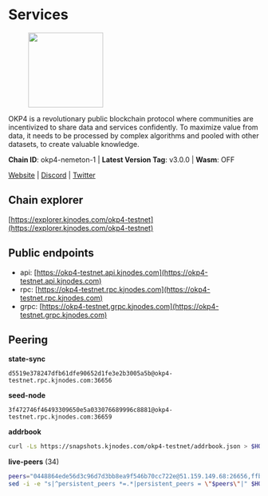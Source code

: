 # Services

<figure><img src="https://raw.githubusercontent.com/kj89/testnet_manuals/main/pingpub/logos/okp4.png" width="150" alt=""><figcaption></figcaption></figure>

OKP4 is a revolutionary public blockchain protocol where communities are incentivized to  share data and services confidently. To maximize value from data, it needs to be processed  by complex algorithms and pooled with other datasets, to create valuable knowledge.

**Chain ID**: okp4-nemeton-1 | **Latest Version Tag**: v3.0.0 | **Wasm**: OFF

[Website](https://okp4.network) | [Discord](https://discord.gg/okp4) | [Twitter](https://twitter.com/OKP4_Protocol)




## Chain explorer
[https://explorer.kjnodes.com/okp4-testnet](https://explorer.kjnodes.com/okp4-testnet)

## Public endpoints

* api: [https://okp4-testnet.api.kjnodes.com](https://okp4-testnet.api.kjnodes.com)
* rpc: [https://okp4-testnet.rpc.kjnodes.com](https://okp4-testnet.rpc.kjnodes.com)
* grpc: [https://okp4-testnet.grpc.kjnodes.com](https://okp4-testnet.grpc.kjnodes.com)

## Peering

**state-sync**

```text
d5519e378247dfb61dfe90652d1fe3e2b3005a5b@okp4-testnet.rpc.kjnodes.com:36656
```

**seed-node**

```text
3f472746f46493309650e5a033076689996c8881@okp4-testnet.rpc.kjnodes.com:36659
```

**addrbook**
```bash
curl -Ls https://snapshots.kjnodes.com/okp4-testnet/addrbook.json > $HOME/.okp4d/config/addrbook.json
```

**live-peers** (34)
```bash
peers="0448864ede56d3c96d7d3bb8ea9f546b70cc722e@51.159.149.68:26656,ffbd1adeb58928c3f400fab23c84c3c73badd7fa@65.108.226.44:29656,052e10ce23cce3249f61853e2ca6a63102b7bddb@5.161.97.198:26656,473369a53bfa8a0ac4af5a191407b30bc82e83be@74.208.94.42:14656,99f6675049e22a0216af0e2447e7a4c5021874cd@142.132.132.200:28656,8cdeb85dada114c959c36bb59ce258c65ae3a09c@88.198.242.163:36656,b0b56d944cf1cc569a1e77e0923e075bad94d755@141.95.145.41:28656,269d246537499d05698c183497c4263e899036a4@65.108.9.164:35656,7dfc61d3ac9f6da7fa9f4893bc0ffa17ef8006e6@185.111.159.139:36656,ba469aac96159dbb49844406423180618d267007@65.108.120.21:26113,d5519e378247dfb61dfe90652d1fe3e2b3005a5b@65.109.68.190:36656,cf5e82486c4568c29a20719a68210523826ceb00@65.108.229.102:26651,f17338ec41b1b68b07063984feb407d9038cf78b@65.108.142.47:26616,be9841ace1d71a4c7681918ee39f5e00d8e96a82@213.239.216.252:36656,2bfd405e8f0f176428e2127f98b5ec53164ae1f0@142.132.149.118:26656,9a1e456bebf152b65c2087896779e259633ecbef@157.90.34.111:26656,8527f34bd6e542304809386896997d12d80e5e0e@65.108.237.232:29656,d1a0ff9bd7ea1ebd06bc7158f3523f5e557328be@163.172.131.169:26656,8a7605d8ae4338de5b7a0d5c70244ce05e377630@85.10.200.221:26656,a06417f8518fbf6f779e4012dbf72f194a95b48f@65.21.138.124:33656,74349a1cb9479b291866debe2042de8a2e88b850@65.108.233.109:17656,5c2a752c9b1952dbed075c56c600c3a79b58c395@95.214.55.232:26996,874373b78d2cd50e716aa464bf407581d9305655@94.250.201.130:27656,a490691c2a423573cb93bc23b13967ed9db0e3ff@146.190.44.218:26656,8577873589dc7ecb9f2e32f79fe51ef7f57e40a3@65.109.161.143:26656,2c6b5af41689145abb85f95cb49131ae9e193142@217.13.223.167:61356,42fbb917fca6787bc3ab774865f4bb1ef950f114@65.108.226.26:30656,307fb25cd6998d0d5bd1d947571f6043c6bb4069@65.109.31.114:2280,d4305fcb7b20dc96481a6ae6ae84f281f3413a4e@65.109.37.58:13656,11d2d5cab53f3e10bc8d91c76601d68cce33c82b@144.76.28.163:26656,fe8bd9375c43a7cc6ef27e62d56af341a62e67c9@95.217.202.49:30656,26114bc5cb42ef90be2aba5b4b6d82bab7a60c31@185.255.131.17:26656,ebc272824924ea1a27ea3183dd0b9ba713494f83@95.214.55.198:26996,bff8e08c4c89f148ba6459f0ca13800b09e575dc@195.154.107.51:26656"
sed -i -e "s|^persistent_peers *=.*|persistent_peers = \"$peers\"|" $HOME/.okp4d/config/config.toml
```
